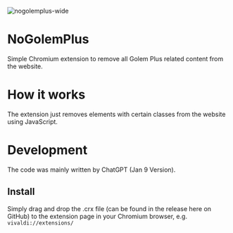 ![nogolemplus-wide](https://user-images.githubusercontent.com/12802765/215222306-7b54f1c9-c4e4-4922-a93a-8086286734ff.jpg)

# NoGolemPlus
Simple Chromium extension to remove all Golem Plus related content from the website.
# How it works
The extension just removes elements with certain classes from the website using JavaScript.
# Development
The code was mainly written by ChatGPT (Jan 9 Version).
## Install
Simply drag and drop the .crx file (can be found in the release here on GitHub) to the extension page in your Chromium browser, e.g. `vivaldi://extensions/`
